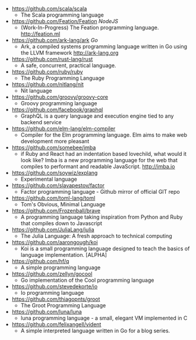 - https://github.com/scala/scala
  - The Scala programming language 
- https://github.com/Feation/Feation *NodeJS*
  - (Work-In-Progress) The Feation programming language. http://feation.ml
- https://github.com/ark-lang/ark *Go*
  - Ark, a compiled systems programming language written in Go using the LLVM framework http://ark-lang.org
- https://github.com/rust-lang/rust
  - A safe, concurrent, practical language.
- https://github.com/ruby/ruby
  - The Ruby Programming Language
- https://github.com/nitlang/nit
  - Nit language 
- https://github.com/groovy/groovy-core
  - Groovy programming language
- https://github.com/facebook/graphql
  - GraphQL is a query language and execution engine tied to any backend service
- https://github.com/elm-lang/elm-compiler
  - Compiler for the Elm programming language. Elm aims to make web development more pleasant  
- https://github.com/somebee/imba
  - if Ruby and React had an indentation based lovechild, what would it look like? Imba is a new programming language for the web that compiles to performant and readable JavaScript. http://imba.io
- https://github.com/soywiz/explang
  - Experimental language 
- https://github.com/slavapestov/factor
  - Factor programming language - Github mirror of official GIT repo  
- https://github.com/toml-lang/toml
  - Tom's Obvious, Minimal Language
- https://github.com/Frozenball/brave
  - A programming language taking inspiration from Python and Ruby that compiles down to Javascript
- https://github.com/JuliaLang/julia
  - The Julia Language: A fresh approach to technical computing 
- https://github.com/aarongough/koi
  - Koi is a small programming language designed to teach the basics of language implementation. [ALPHA]
- https://github.com/hf/q
  - A simple programming language 
- https://github.com/zellyn/gocool
  - Go implementation of the Cool programming language
- https://github.com/stevedekorte/io 
  - Io programming language
- https://github.com/thiagopnts/groot
  - The Groot Programming Language
- https://github.com/luna/luna
  - luna programming language - a small, elegant VM implemented in C 
- https://github.com/felixangell/vident
  - A simple interpreted language written in Go for a blog series. 
  
